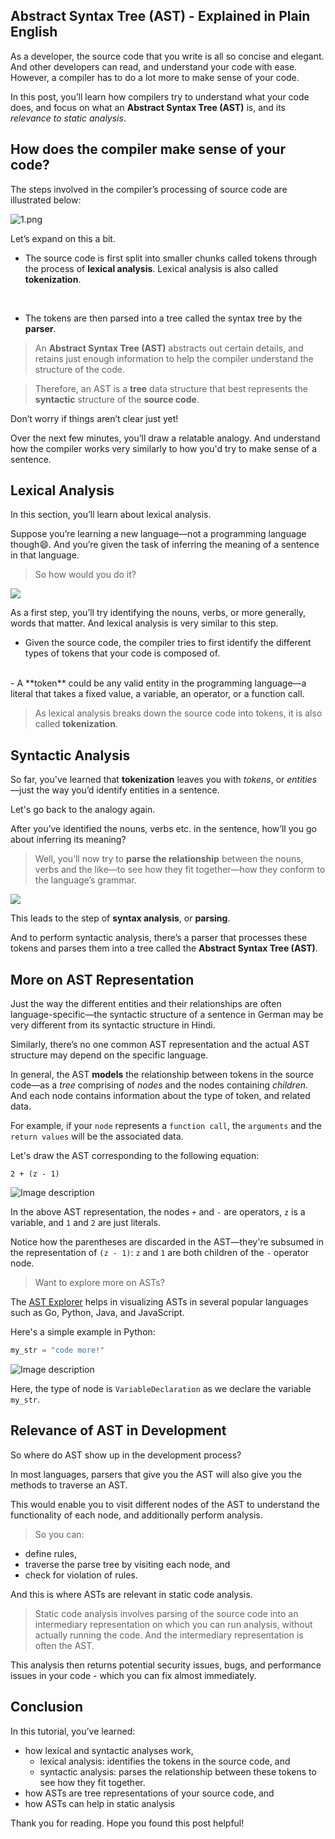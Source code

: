 ## Abstract Syntax Tree (AST) - Explained in Plain English

As a developer, the source code that you write is all so concise and elegant. And other developers can read, and understand your code with ease. However, a compiler has to do a lot more to make sense of your code.


In this post, you’ll learn how compilers try to understand what your code does, and focus on what an **Abstract Syntax Tree (AST)** is, and its _relevance to static analysis_.

## How does the compiler make sense of your code?
The steps involved in the compiler’s processing of source code are illustrated below:

![1.png](https://cdn.hashnode.com/res/hashnode/image/upload/v1640432838907/OSoWRZM46.png)

Let’s expand on this a bit.

- The source code is first split into smaller chunks called tokens through the process of **lexical analysis**. Lexical analysis is also called **tokenization**.
<br>

- The tokens are then parsed into a tree called the syntax tree by the **parser**. 

> An **Abstract Syntax Tree (AST)** abstracts out certain details, and retains just enough information to help the compiler understand the structure of the code.


> Therefore, an AST is a **tree** data structure that best represents the **syntactic** structure of the **source code**.

Don’t worry if things aren’t clear just yet! 

Over the next few minutes, you’ll draw a relatable analogy. And understand how the compiler works very similarly to how you'd try to make sense of a sentence.

## Lexical Analysis
In this section, you’ll learn about lexical analysis. 

Suppose you’re learning a new language—not a programming language though😄. And you’re given the task of inferring the meaning of a sentence in that language. 

> So how would you do it?

<img src="https://media.giphy.com/media/3ofSBivnP3i4u9SCdy/giphy.gif">

As a first step, you’ll try identifying the nouns, verbs, or more generally, words that matter. And lexical analysis is very similar to this step.

- Given the source code, the compiler tries to first identify the different types of tokens that your code is composed of. 
<br>
- A **token** could be any valid entity in the programming language—a literal that takes a fixed value, a variable, an operator, or a function call. 

> As lexical analysis breaks down the source code into tokens, it is also called **tokenization**.

## Syntactic Analysis
So far, you've learned that **tokenization** leaves you with _tokens_, or _entities_—just the way you’d identify entities in a sentence.

Let's go back to the analogy again.

After you’ve identified the nouns, verbs etc. in the sentence, how’ll you go about inferring its meaning? 

> Well, you’ll now try to **parse the relationship** between the nouns, verbs and the like—to see how they fit together—how they conform to the language’s grammar. 

<img src="https://media.giphy.com/media/lYpOXbTyaTF60/giphy.gif">

This leads to the step of **syntax analysis**, or **parsing**.

And to perform syntactic analysis, there’s a parser that processes these tokens and parses them into a tree called the **Abstract Syntax Tree (AST)**.

## More on AST Representation
Just the way the different entities and their relationships are often language-specific—the syntactic structure of a sentence in German may be very different from its syntactic structure in Hindi. 

Similarly, there’s no one common AST representation and the actual AST structure may depend on the specific language.

In general, the AST **models** the relationship between tokens in the source code—as a _tree_ comprising of _nodes_ and the nodes containing _children_. And each node contains information about the type of token, and related data. 

For example, if your `node` represents a `function call`, the `arguments` and the `return values` will be the associated data.

Let's draw the AST corresponding to the following equation:

`2 + (z - 1)`

![Image description](https://dev-to-uploads.s3.amazonaws.com/uploads/articles/9w7abvsrlaa9sbr3nf35.png)

In the above AST representation, the nodes `+` and `-` are operators, `z` is a variable, and `1` and `2` are just literals.

Notice how the parentheses are discarded in the AST—they're subsumed in the representation of `(z - 1)`: `z` and `1` are both children of the `-` operator node.

>Want to explore more on ASTs?

The [AST Explorer](https://astexplorer.net/) helps in visualizing ASTs in several popular languages such as Go, Python, Java, and JavaScript.

Here's a simple example in Python:
```py
my_str = "code more!"
```

![Image description](https://dev-to-uploads.s3.amazonaws.com/uploads/articles/ejf0neetgwy9sxk9aumo.jpg)


Here, the type of node is `VariableDeclaration` as we declare the variable `my_str`.

## Relevance of AST in Development
So where do AST show up in the development process?

In most languages, parsers that give you the AST will also give you the methods to traverse an AST. 

This would enable you to visit different nodes of the AST to understand the functionality of each node, and additionally perform analysis. 

> So you can:
-  define rules, 
- traverse the parse tree by visiting each node, and 
- check for violation of rules.

And this is where ASTs are relevant in static code analysis.

> Static code analysis involves parsing of the source code into an intermediary representation on which you can run analysis, without actually running the code. And the intermediary representation is often the AST. 

This analysis then returns potential security issues, bugs, and performance issues in your code - which you can fix almost immediately.

## Conclusion
In this tutorial, you’ve learned:
- how lexical and syntactic analyses work,
   - lexical analysis: identifies the tokens in the source code, and
   - syntactic analysis: parses the relationship between these tokens to see how they fit together.
- how ASTs are tree representations of your source code, and
- how ASTs can help in static analysis

Thank you for reading. Hope you found this post helpful!

